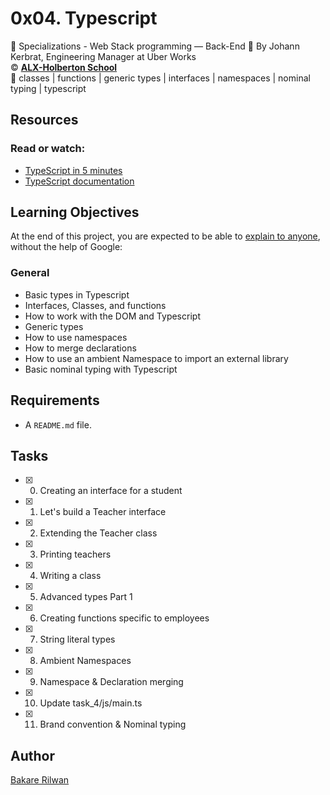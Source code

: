 # 0x04. Typescript
:open_file_folder: Specializations - Web Stack programming ― Back-End 
:bust_in_silhouette: By Johann Kerbrat, Engineering Manager at Uber Works  
:copyright: **[ALX-Holberton School](https://alx-intranet.hbtn.io/)**  
:bookmark: classes | functions | generic types | interfaces | namespaces | nominal typing | typescript

## Resources
### Read or watch:
* [TypeScript in 5 minutes](https://www.typescriptlang.org/docs/handbook/typescript-in-5-minutes.html)
* [TypeScript documentation](https://www.typescriptlang.org/docs/handbook/basic-types.html)

## Learning Objectives
At the end of this project, you are expected to be able to [explain to anyone](https://fs.blog/2012/04/feynman-technique/), without the help of Google:
### General
* Basic types in Typescript
* Interfaces, Classes, and functions
* How to work with the DOM and Typescript
* Generic types
* How to use namespaces
* How to merge declarations
* How to use an ambient Namespace to import an external library
* Basic nominal typing with Typescript

## Requirements
* A ```README.md``` file.

## Tasks
* [x] 0. Creating an interface for a student
* [x] 1. Let's build a Teacher interface
* [x] 2. Extending the Teacher class
* [x] 3. Printing teachers
* [x] 4. Writing a class
* [x] 5. Advanced types Part 1
* [x] 6. Creating functions specific to employees
* [x] 7. String literal types
* [x] 8. Ambient Namespaces
* [x] 9. Namespace & Declaration merging
* [x] 10. Update task_4/js/main.ts
* [x] 11. Brand convention & Nominal typing

## Author
[Bakare Rilwan](https://www.github.com/baccrie)
